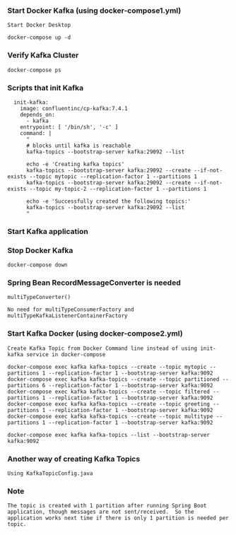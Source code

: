 ### Start Docker Kafka (using docker-compose1.yml)
	Start Docker Desktop
	
	docker-compose up -d

### Verify Kafka Cluster
	docker-compose ps
	
### Scripts that init Kafka
	  init-kafka:
		image: confluentinc/cp-kafka:7.4.1
		depends_on:
		  - kafka
		entrypoint: [ '/bin/sh', '-c' ]
		command: |
		  "
		  # blocks until kafka is reachable
		  kafka-topics --bootstrap-server kafka:29092 --list

		  echo -e 'Creating kafka topics'
		  kafka-topics --bootstrap-server kafka:29092 --create --if-not-exists --topic mytopic --replication-factor 1 --partitions 1
		  kafka-topics --bootstrap-server kafka:29092 --create --if-not-exists --topic my-topic-2 --replication-factor 1 --partitions 1

		  echo -e 'Successfully created the following topics:'
		  kafka-topics --bootstrap-server kafka:29092 --list
		  "

### Start Kafka application

### Stop Docker Kafka
	docker-compose down
	
### Spring Bean RecordMessageConverter is needed
	multiTypeConverter()
	
	No need for multiTypeConsumerFactory and multiTypeKafkaListenerContainerFactory
	
### Start Kafka Docker (using docker-compose2.yml)
	Create Kafka Topic from Docker Command line instead of using init-kafka service in docker-compose
	
	docker-compose exec kafka kafka-topics --create --topic mytopic --partitions 1 --replication-factor 1 --bootstrap-server kafka:9092
	docker-compose exec kafka kafka-topics --create --topic partitioned --partitions 6 --replication-factor 1 --bootstrap-server kafka:9092
	docker-compose exec kafka kafka-topics --create --topic filtered --partitions 1 --replication-factor 1 --bootstrap-server kafka:9092
	docker-compose exec kafka kafka-topics --create --topic greeting --partitions 1 --replication-factor 1 --bootstrap-server kafka:9092
	docker-compose exec kafka kafka-topics --create --topic multitype --partitions 1 --replication-factor 1 --bootstrap-server kafka:9092
	
	docker-compose exec kafka kafka-topics --list --bootstrap-server kafka:9092
	
### Another way of creating Kafka Topics
	Using KafkaTopicConfig.java

### Note
	The topic is created with 1 partition after running Spring Boot application, though messages are not sent/received.  So the application works next time if there is only 1 partition is needed per topic.
	 	   